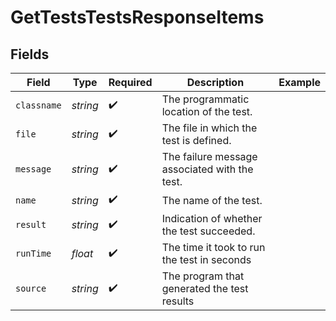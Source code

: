 # GetTestsTestsResponseItems


## Fields

| Field                                         | Type                                          | Required                                      | Description                                   | Example                                       |
| --------------------------------------------- | --------------------------------------------- | --------------------------------------------- | --------------------------------------------- | --------------------------------------------- |
| `classname`                                   | *string*                                      | :heavy_check_mark:                            | The programmatic location of the test.        |                                               |
| `file`                                        | *string*                                      | :heavy_check_mark:                            | The file in which the test is defined.        |                                               |
| `message`                                     | *string*                                      | :heavy_check_mark:                            | The failure message associated with the test. |                                               |
| `name`                                        | *string*                                      | :heavy_check_mark:                            | The name of the test.                         |                                               |
| `result`                                      | *string*                                      | :heavy_check_mark:                            | Indication of whether the test succeeded.     |                                               |
| `runTime`                                     | *float*                                       | :heavy_check_mark:                            | The time it took to run the test in seconds   |                                               |
| `source`                                      | *string*                                      | :heavy_check_mark:                            | The program that generated the test results   |                                               |